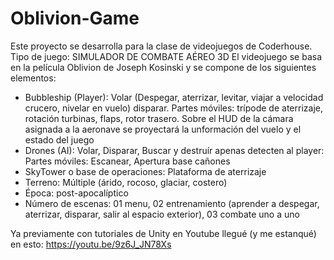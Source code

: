 # Oblivion-Game

Este proyecto se desarrolla para la clase de videojuegos de Coderhouse.
Tipo de juego: SIMULADOR DE COMBATE AÉREO 3D
El videojuego se basa en la película Oblivion de Joseph Kosinski y se compone de los siguientes elementos:

- Bubbleship (Player): Volar (Despegar, aterrizar, levitar, viajar a velocidad crucero, nivelar en vuelo) disparar. Partes móviles: trípode de aterrizaje, rotación turbinas, flaps, rotor trasero. Sobre el HUD de la cámara asignada a la aeronave se proyectará la unformación del vuelo y el estado del juego
- Drones (AI): Volar, Disparar, Buscar y destruír apenas detecten al player: Partes móviles: Escanear, Apertura base cañones
- SkyTower o base de operaciones: Plataforma de aterrizaje
- Terreno: Múltiple (árido, rocoso, glaciar, costero) 
- Época: post-apocalíptico
- Número de escenas: 01 menu, 02 entrenamiento (aprender a despegar, aterrizar, disparar, salir al espacio exterior), 03 combate uno a uno

Ya previamente con tutoriales de Unity en Youtube llegué (y me estanqué) en esto: https://youtu.be/9z6J_JN78Xs
 
